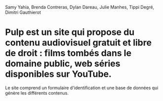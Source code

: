 Samy Yahia, Brenda Contreras, Dylan Dareau, Julie Manhes, Tippi Degré, Dimitri Gauthierot

# Pulp est un site qui propose du contenu audiovisuel gratuit et libre de droit : films tombés dans le domaine public, web séries disponibles sur YouTube. 
Le site comprend un formulaire d'identification et une base de données qui génère les différents contenus.
